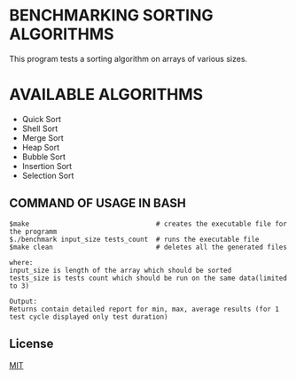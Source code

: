 # BENCHMARKING SORTING ALGORITHMS
This program tests a sorting algorithm on arrays of various sizes.

# AVAILABLE ALGORITHMS
- Quick Sort
- Shell Sort
- Merge Sort
- Heap Sort
- Bubble Sort
- Insertion Sort
- Selection Sort

## COMMAND OF USAGE IN BASH
```
$make                				 # creates the executable file for the programm
$./benchmark input_size tests_count  # runs the executable file
$make clean         				 # deletes all the generated files

where:
input_size is length of the array which should be sorted
tests_size is tests count which should be run on the same data(limited to 3)

Output:
Returns contain detailed report for min, max, average results (for 1 test cycle displayed only test duration)
```

## License
[MIT](https://choosealicense.com/licenses/mit/)
